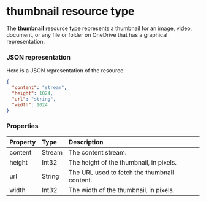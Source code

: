 # thumbnail resource type

The **thumbnail** resource type represents a thumbnail for an image, video, document, or any file or folder on OneDrive that has a graphical representation.
 
### JSON representation

Here is a JSON representation of the resource.

<!-- {
  "blockType": "resource",
  "optionalProperties": [

  ],
  "@odata.type": "microsoft.graph.thumbnail"
}-->

```json
{
  "content": "stream",
  "height": 1024,
  "url": "string",
  "width": 1024
}

```
### Properties
| Property	   | Type	|Description|
|:---------------|:--------|:----------|
|content|Stream|The content stream.|
|height|Int32|The height of the thumbnail, in pixels.|
|url|String|The URL used to fetch the thumbnail content.|
|width|Int32|The width of the thumbnail, in pixels.|

<!-- uuid: 8fcb5dbc-d5aa-4681-8e31-b001d5168d79
2015-10-25 14:57:30 UTC -->
<!-- {
  "type": "#page.annotation",
  "description": "thumbnail resource",
  "keywords": "",
  "section": "documentation",
  "tocPath": ""
}-->